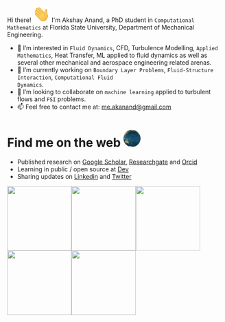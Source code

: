 Hi there! <a target="_blank" rel="noopener noreferrer" href="https://github.com/anand-me/anand-me.github.io/blob/master/Favicon/hello.gif"><img src="https://github.com/anand-me/anand-me.github.io/blob/master/Favicon/hello.gif" width="40px" style="max-width:100%;"></a> I'm Akshay Anand, a PhD student in <code>Computational Mathematics</code> at Florida State University, Department of Mechanical Engineering. </h3>
- 👀 I’m interested in <code>Fluid Dynamics</code>, CFD, Turbulence Modelling, <code>Applied Mathematics</code>, Heat Transfer, ML applied to fluid dynamics as well as several other mechanical and aerospace engineering related arenas.
- 🌱 I’m currently working on <code>Boundary Layer Problems</code>, <code>Fluid-Structure Interaction</code>, <code>Computational Fluid Dynamics</code>.
-  💞️ I’m looking to collaborate on <code>machine learning</code> applied to turbulent flows and <code>FSI</code> problems. 
- 📫 Feel free to contact me at: me.akanand@gmail.com 

# Find me on the web <a target="_blank" rel="noopener noreferrer" href="https://github.com/anand-me/anand-me.github.io/blob/master/Favicon/globe.gif"><img src="https://github.com/anand-me/anand-me.github.io/blob/master/Favicon/globe.gif" width="40px" style="max-width:100%;"></a>
-  Published research on [Google Scholar,](https://scholar.google.com/citations?user=5pY2xYQAAAAJ&hl=en&authuser=2) [Researchgate](https://www.researchgate.net/profile/Akshay-Anand-5) and [Orcid](https://orcid.org/0000-0002-5951-1724) 
- Learning in public / open source at [Dev](https://dev.to/anandme) 
- Sharing updates on [Linkedin](https://www.linkedin.com/in/akshay-anand-596472148/) and [Twitter](https://twitter.com/akshay23sept)



<td width="25%">
             <div class="two"><img align="left" width=150px height=150px padding: 750px; src='https://akshayanand.info/Conferences/Research/DBVf.gif'></div>
             <div class="two"><img align="left" width=150px height=150px padding: 750px; src='https://akshayanand.info/Conferences/Research/at.gif'></div> 
             <div class="two"><img align="left" width=150px height=150px padding: 750px; src='https://akshayanand.info/Conferences/Research/transition_to_turbulence.gif'></div> 
             <div class="two"><img align="left" width=150px height=150px padding: 750px; src='https://github.com/anand-me/anand-me.github.io/blob/master/Conferences/Research/Turbulent_Couette_Poiseuille_Flow.gif'></div> 
             <div class="two"><img align="left" width=150px height=150px padding: 750px; src='https://akshayanand.info/Conferences/Research/PSH.gif'></div>
 
 <!---- END SAMPLE PROJECT BLOCK           
                      
<!---
anand-me/anand-me is a ✨ special ✨ repository because its `README.md` (this file) appears on your GitHub profile.
You can click the Preview link to take a look at your changes.
 # 
-  Published research on [Google Scholar,](https://scholar.google.com/citations?user=5pY2xYQAAAAJ&hl=en&authuser=2) [Researchgate](https://www.researc

-------->  


